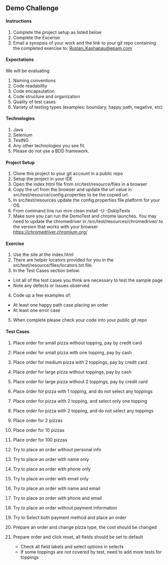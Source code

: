 ## Demo Challenge

#### Instructions
1. Complete the project setup as listed below
2. Complete the Excerise
3. Email a synopsis of your work and the link to your git repo containing the completed exercise to: Ruslan_Kashapau@epam.com


#### Expectations
We will be evaluating
1. Naming conventions
2. Code readability
3. Code encapsulation
4. Code structure and organization
5. Quality of test cases
6. Variety  of testing types (examples: boundary, happy path, negative, etc) 


#### Technologies
1. Java
2. Selenium
3. TestNG
4. Any other technologies you see fit.
5. Please do not use a BDD framework.

#### Project Setup
1. Clone this project to your git account in a public repo
2. Setup the project in your IDE
3. Open the index.html file from src/test/resource/files in a browser
4. Copy the url from the browser and update the url value in src/test/resource/config.properties to be the copied url.
5. In src/test/resources update the config.properties file platform for your OS.
6. From command line run mvn clean install -U -DskipTests
7. Make sure you can run the DemoTest and chrome launches.  You may need to update the chromedriver in /src/test/resources/chromedriver/ to the version that works with your browser
   https://chromedriver.chromium.org/


#### Exercise
1. Use the site at the index.html
2. There are helper locators provided for you in the src/test/resource/files/locators.txt file.
3. In the Test Cases section below:
  - List all of the test cases you think are necessary to test the sample page
  - Note any defects or issues observed
4. Code up a few examples of:
  - At least one happy path case placing an order
  - At least one error case
5. When complete please check your code into your public git repo

#### Test Cases
   
1. Place order for small pizza without topping, pay by credit card  
2. Place order for small pizza with one topping, pay by cash 
3. Place order for medium pizza with 2 toppings, pay by credit card 
4. Place order for large pizza without toppings, pay by cash
5. Place order for large pizza without 2 toppings, pay by credit card
6. Place order for pizza with 1 topping, and do not select any toppings 
7. Place order for pizza with 2 topping, and select only one topping 
8. Place order for pizza with 2 topping, and do not select any toppings 
9. Place order for 2 pizzas 
10. Place order for 10 pizzas 
11. Place order for 100 pizzas 
12. Try to place an order without personal info 
13. Try to place an order with name only 
14. Try to place an order with phone only 
15. Try to place an order with email only 
16. Try to place an order with name and email
17. Try to place an order with phone and email
18. Try to place an order without payment information  
19. Try to Select both payment method and place an order 
19. Prepare an order and change pizza type, the cost should be changed 
20. Prepare order and click reset, all fields should be set to default 

    - Check all field labels and select options in selects 
    - If some toppings are not covered by test, need to add more tests for toppings      

